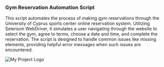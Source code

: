 ### Gym Reservation Automation Script

This script automates the process of making gym reservations through the University of Cyprus sports center online reservation system. Utilizing Selenium WebDriver, it simulates a user navigating through the website to select the gym, agree to terms, choose a date and time, and complete the reservation. The script is designed to handle common issues like missing elements, providing helpful error messages when such issues are encountered.

![My Project Logo](https://github.com/AntoniosKalattas/UCYGYM_BOT/blob/main/img/mainScreen.png)
